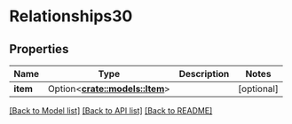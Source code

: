 # Relationships30

## Properties

Name | Type | Description | Notes
------------ | ------------- | ------------- | -------------
**item** | Option<[**crate::models::Item**](item.md)> |  | [optional]

[[Back to Model list]](../README.md#documentation-for-models) [[Back to API list]](../README.md#documentation-for-api-endpoints) [[Back to README]](../README.md)



